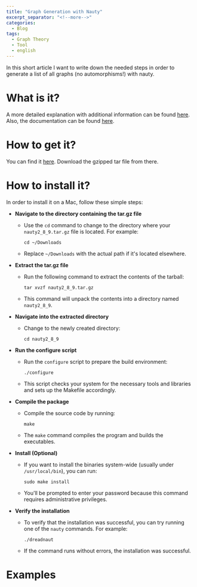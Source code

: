 ```yaml
---
title: "Graph Generation with Nauty"
excerpt_separator: "<!--more-->"
categories:
  - Blog
tags:
  - Graph Theory
  - Tool
  - english
---
```


In this short article I want to write down the needed steps in order to generate a list of all graphs (no automorphisms!) with nauty.
<!--more-->

# What is it?

A more detailed explanation with additional information can be found [here](https://pallini.di.uniroma1.it/). Also, the documentation can be found [here](https://pallini.di.uniroma1.it/Guide.html).

# How to get it?
You can find it [here](https://pallini.di.uniroma1.it/nauty2_8_9.tar.gz). Download the gzipped tar file from there.

# How to install it?
In order to install it on a Mac, follow these simple steps:

- **Navigate to the directory containing the tar.gz file**
   - Use the `cd` command to change to the directory where your `nauty2_8_9.tar.gz` file is located. For example:
     ```
     cd ~/Downloads
     ```
   - Replace `~/Downloads` with the actual path if it's located elsewhere.

- **Extract the tar.gz file**
   - Run the following command to extract the contents of the tarball:
     ```
     tar xvzf nauty2_8_9.tar.gz
     ```
   - This command will unpack the contents into a directory named `nauty2_8_9`.

- **Navigate into the extracted directory**
   - Change to the newly created directory:
     ```
     cd nauty2_8_9
     ```

- **Run the configure script**
   - Run the `configure` script to prepare the build environment:
     ```
     ./configure
     ```
   - This script checks your system for the necessary tools and libraries and sets up the Makefile accordingly.

- **Compile the package**
   - Compile the source code by running:
     ```
     make
     ```
   - The `make` command compiles the program and builds the executables.

- **Install (Optional)**
   - If you want to install the binaries system-wide (usually under `/usr/local/bin`), you can run:
     ```
     sudo make install
     ```
   - You'll be prompted to enter your password because this command requires administrative privileges.

- **Verify the installation**
   - To verify that the installation was successful, you can try running one of the `nauty` commands. For example:
     ```
     ./dreadnaut
     ```
   - If the command runs without errors, the installation was successful.

# Examples

